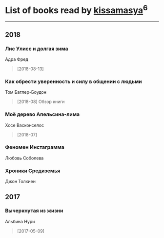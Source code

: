 # List of books read by [kissamasya](http://vk.com/id68439978)<sup>6</sup>
---

## 2018

### Лис Улисс и долгая зима
Адра Фред
> [2018-08-13] 


### Как обрести уверенность и силу в общении с людьми
Том Батлер-Боудон
> [2018-08] Обзор книги


### Моё дерево Апельсина-лима
Хосе Васконселос
> [2018-07] 


### Феномен Инстаграмма
Любовь Соболева


### Хроники Средиземья
Джон Толкиен



## 2017

### Вычеркнутая из жизни
Альбина Нури
> [2017-05-09] 



